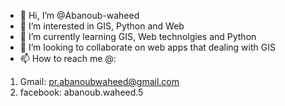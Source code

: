 - 👋 Hi, I’m @Abanoub-waheed
- 👀 I’m interested in GIS, Python and Web
- 🌱 I’m currently learning GIS, Web technolgies and Python 
- 💞️ I’m looking to collaborate on web apps that dealing with GIS 
- 📫 How to reach me @:
1. Gmail: pr.abanoubwaheed@gmail.com
2. facebook: abanoub.waheed.5

<!---
Abanoub-waheed/Abanoub-waheed is a ✨ special ✨ repository because its `README.md` (this file) appears on your GitHub profile.
You can click the Preview link to take a look at your changes.
--->
